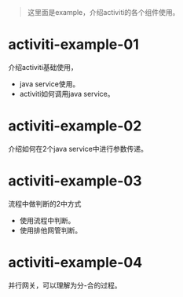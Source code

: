 ﻿> 这里面是example，介绍activiti的各个组件使用。

# activiti-example-01

介绍activiti基础使用，
- java service使用。
- activiti如何调用java service。

# activiti-example-02

介绍如何在2个java service中进行参数传递。

# activiti-example-03

流程中做判断的2中方式
- 使用流程中判断。
- 使用排他网管判断。

# activiti-example-04

并行网关，可以理解为分-合的过程。